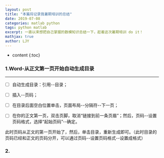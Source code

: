 ```yaml
---
layout: post
title: "本篇将记录我暑期培训的总结"
date: 2019-07-08
categories: matlab python
tags: python matlab
excerpt: 一直以来想把自己掌握的数模知识总结一下，趁着这次暑期培训 do it！
mathjax: true
author: LJY
---
```

* content
{:toc}

### 1.Word-从正文第一页开始自动生成目录
-----
- [ ] 自动生成目录：引用--目录；

- [ ] 插入--页码；

- [ ] 在目录后面空白位置单击，页面布局--分隔符--下一页；

- [ ] 在你的正文第一页，双击页脚，取消“链接到前一条页眉”；然后，页码--设置页码格式，选择“起始页码”--确定。

此时页码从正文的第一页开始了，然后，单击目录，重新生成即可。（此时目录的页码已经和正文的页码分开，可以通过页码--设置页码格式--设置成格式）

### 2.
